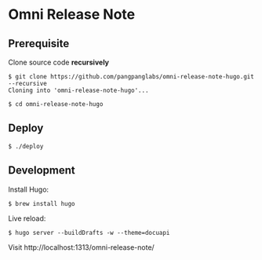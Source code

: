 # Omni Release Note

## Prerequisite

Clone source code **recursively**
```
$ git clone https://github.com/pangpanglabs/omni-release-note-hugo.git --recursive
Cloning into 'omni-release-note-hugo'...

$ cd omni-release-note-hugo
```

## Deploy

```
$ ./deploy
```

## Development

Install Hugo:
```
$ brew install hugo
```

Live reload:
```
$ hugo server --buildDrafts -w --theme=docuapi
```
Visit http://localhost:1313/omni-release-note/